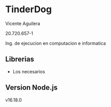 
# TinderDog
Vicente Aguilera

20.720.657-1

Ing. de ejecucion en computacion e informatica

## Librerias
- Los necesarios
## Version Node.js
v16.18.0

